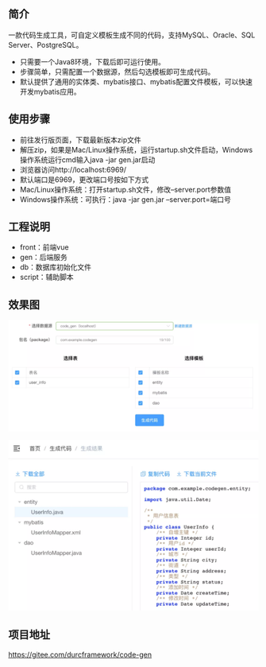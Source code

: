 ## 简介

一款代码生成工具，可自定义模板生成不同的代码，支持MySQL、Oracle、SQL Server、PostgreSQL。

- 只需要一个Java8环境，下载后即可运行使用。
- 步骤简单，只需配置一个数据源，然后勾选模板即可生成代码。
- 默认提供了通用的实体类、mybatis接口、mybatis配置文件模板，可以快速开发mybatis应用。

## 使用步骤

- 前往发行版页面，下载最新版本zip文件
- 解压zip，如果是Mac/Linux操作系统，运行startup.sh文件启动，Windows操作系统运行cmd输入java -jar gen.jar启动
- 浏览器访问http://localhost:6969/
- 默认端口是6969，更改端口号按如下方式
- Mac/Linux操作系统：打开startup.sh文件，修改–server.port参数值
- Windows操作系统：可执行：java -jar gen.jar –server.port=端口号

## 工程说明

- front：前端vue
- gen：后端服务
- db：数据库初始化文件
- script：辅助脚本

## 效果图

![图片](img/代码生成器.assets/6401)

![图片](img/代码生成器.assets/6402)

## 项目地址

https://gitee.com/durcframework/code-gen